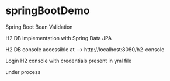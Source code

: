 # springBootDemo
Spring Boot Bean Validation

H2 DB implementation with Spring Data JPA

H2 DB console accessible at --> http://localhost:8080/h2-console

Login H2 console with credentials present in yml file

under process